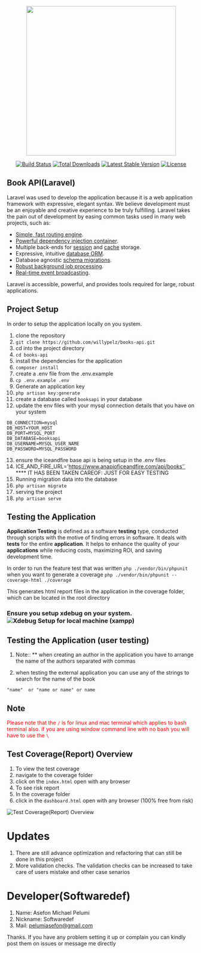 
<p align="center"><img src="https://res.cloudinary.com/dtfbvvkyp/image/upload/v1566331377/laravel-logolockup-cmyk-red.svg" width="400"></p>  
  
<p align="center">  
<a href="https://travis-ci.org/laravel/framework"><img src="https://travis-ci.org/laravel/framework.svg" alt="Build Status"></a>  
<a href="https://packagist.org/packages/laravel/framework"><img src="https://poser.pugx.org/laravel/framework/d/total.svg" alt="Total Downloads"></a>  
<a href="https://packagist.org/packages/laravel/framework"><img src="https://poser.pugx.org/laravel/framework/v/stable.svg" alt="Latest Stable Version"></a>  
<a href="https://packagist.org/packages/laravel/framework"><img src="https://poser.pugx.org/laravel/framework/license.svg" alt="License"></a>  
</p>  
  
## Book API(Laravel)
  
Laravel was used to develop the application because it is a web application framework with expressive, elegant syntax. We believe development must be an enjoyable and creative experience to be truly fulfilling. Laravel takes the pain out of development by easing common tasks used in many web projects, such as:  
  
- [Simple, fast routing engine](https://laravel.com/docs/routing).  
- [Powerful dependency injection container](https://laravel.com/docs/container).  
- Multiple back-ends for [session](https://laravel.com/docs/session) and [cache](https://laravel.com/docs/cache) storage.  
- Expressive, intuitive [database ORM](https://laravel.com/docs/eloquent).  
- Database agnostic [schema migrations](https://laravel.com/docs/migrations).  
- [Robust background job processing](https://laravel.com/docs/queues).  
- [Real-time event broadcasting](https://laravel.com/docs/broadcasting).  
  
Laravel is accessible, powerful, and provides tools required for large, robust applications.  
  
##  Project Setup
 In order to setup the application locally on you system. 
   1. clone the repository 
   2. `git clone https://github.com/willypelz/books-api.git`  
   3. cd into the project directory 
   4. `cd books-api`
   5. install the dependencies for the application
   6. `composer install`
   7. create a .env file from the .env.example 
   8. `cp .env.example .env`
   9. Generate an application key
   10. `php artisan key:generate`
   11. create a database called `booksapi` in your database 
   12. update the env files with your mysql connection details that you have on your system 


    DB_CONNECTION=mysql  
    DB_HOST=YOUR_HOST  
    DB_PORT=MYSQL_PORT  
    DB_DATABASE=booksapi  
    DB_USERNAME=MYSQL_USER_NAME  
    DB_PASSWORD=MYSQL_PASSWORD
    
13. ensure the iceandfire base api is being setup in the .env files 
14. ICE_AND_FIRE_URL='https://www.anapioficeandfire.com/api/books'` **** IT HAS BEEN TAKEN CAREOF: JUST FOR EASY TESTING
15. Running migration data into the database 
16. `php artisan migrate`
17. serving the project 
18. `php artisan serve`

##  Testing the Application 
**Application Testing**  is defined as a software  **testing**  type, conducted through scripts with the motive of finding errors in software. It deals with  **tests**  for the entire  **application**. It helps to enhance the quality of your  **applications**  while reducing costs, maximizing ROI, and saving development time.

In order to run the feature test that was written 
	`php ./vendor/bin/phpunit`
when you want to generate a coverage 
`php ./vendor/bin/phpunit --coverage-html ./coverage`

This generates html report files in the application in the coverage folder, which can be located in the root directory 

### Ensure you setup xdebug on your system.  ![Xdebug Setup for local machine (xampp)](https://medium.com/d6-digital/installing-xdebug-for-xampp-with-php-in-windows-d2b750861118)

##  Testing the Application (user testing)

1. Note:: ** when creating an author in the application you have to arrange the name of the authors separated with commas

2. when testing the external application you can use any of the strings to search for the name of the book 

`"name"  or "name or name" or name`

## Note
<span style="color:red">Please note that the  `/` is for linux and mac terminal which applies to bash terminal also.
if you are using window command line with no bash you will have to use the `\`   </span>

## Test Coverage(Report) Overview

1. To view the test coverage 
2. navigate to the coverage folder 
3. click on the `index.html` open with any browser
4. To see risk report 
5. In the coverage folder 
6. click in the `dashboard.html` open with any browser (100% free from risk)


![Test Coverage(Report) Overview](https://github.com/willypelz/books-api/blob/master/testcoverage-snapshot.png)



# Updates

1. There are still advance optimization and refactoring that can still be done in this project
2. More validation checks. The validation checks can be increased to take care of users mistake and other case senarios 



# Developer(Softwaredef)

1. Name: Asefon Michael Pelumi 
2. Nickname: Softwaredef
3. Mail: pelumiasefon@gmail.com

Thanks. If you have any problem setting it up or complain you can kindly post them on issues or message me directly
